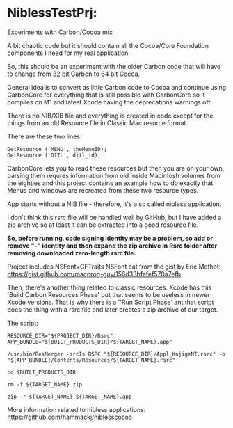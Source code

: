 # NiblessTestPrj:
Experiments with Carbon/Cocoa mix

A bit chaotic code but it should contain all the Cocoa/Core Foundation components I need for my real application.

So, this should be an experiment with the older Carbon code that will have to change from 32 bit Carbon to 64 bit Cocoa.

General idea is to convert as little Carbon code to Cocoa and continue using CarbonCore for everything that is still possible with CarbonCore so it compiles on M1 and latest Xcode having the deprecations warnings off.

There is no NIB/XIB file and everything is created in code except  for the things from an old Resource file in Classic Mac resorce format.

There are these two lines:

    GetResource ('MENU', theMenuID);
    GetResource ('DITL', ditl_id);

CarbonCore lets you to read these resources but then you are on your own, parsing them requres information from old Inside Macintosh volumes from the eighties and this project contains an example how to do exactly that. Menus and windows are recreated from these two resource types.

App starts without a NIB file - therefore, it's a so called nibless application.

I don't think this rsrc file will be handled well by GitHub, but I have added a zip archive so at least it can be extracted into a good resource file.

**So, before running, code signing identity may be a problem, so add or remove "-" identity and then expand the zip archive in Rsrc folder after removing downloaded zero-length rsrc file.**

Project includes NSFont+CFTraits NSFont cat from the gist by Eric Methot: https://gist.github.com/macprog-guy/156d33bfefef570a7efb

Then, there's another thing related to classic resources. Xcode has this 'Build Carbon Resources Phase' but that seems to be useless in newer Xcode versions. That is why there is a ''Run Script Phase' ant that script does the thing with a rsrc file and later creates a zip archive of our target.

The script:

    RESOURCE_DIR="${PROJECT_DIR}/Rsrc"
    APP_BUNDLE="${BUILT_PRODUCTS_DIR}/${TARGET_NAME}.app" 

    /usr/bin/ResMerger -srcIs RSRC "${RESOURCE_DIR}/Appl_KnjigeNT.rsrc" -o "${APP_BUNDLE}/Contents/Resources/${TARGET_NAME}.rsrc" 

    cd $BUILT_PRODUCTS_DIR

    rm -f ${TARGET_NAME}.zip

    zip -r ${TARGET_NAME} ${TARGET_NAME}.app


More information related to nibless applications: https://github.com/hammackj/niblesscocoa
